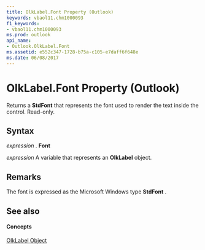 ```yaml
---
title: OlkLabel.Font Property (Outlook)
keywords: vbaol11.chm1000093
f1_keywords:
- vbaol11.chm1000093
ms.prod: outlook
api_name:
- Outlook.OlkLabel.Font
ms.assetid: e552c347-1728-b75a-c105-e7daff6f648e
ms.date: 06/08/2017
---
```



# OlkLabel.Font Property (Outlook)

Returns a  **StdFont** that represents the font used to render the text inside the control. Read-only.


## Syntax

 _expression_ . **Font**

 _expression_ A variable that represents an **OlkLabel** object.


## Remarks

The font is expressed as the Microsoft Windows type  **StdFont** .


## See also


#### Concepts


[OlkLabel Object](olklabel-object-outlook.md)

